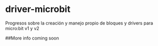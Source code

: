 # driver-microbit
Progresos sobre la creación y manejo propio de bloques y drivers para micro:bit v1 y v2

##More info coming soon
